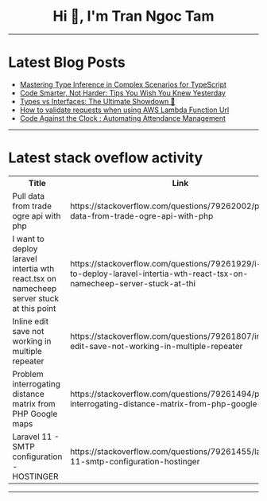 <h1 align="center">Hi 👋, I'm Tran Ngoc Tam</h1>

---

# Latest Blog Posts 
<!-- BLOG-POST-LIST:START -->
- [Mastering Type Inference in Complex Scenarios for TypeScript](https://dev.to/coder_legion/mastering-type-inference-in-complex-scenarios-for-typescript-5hh7)
- [Code Smarter, Not Harder: Tips You Wish You Knew Yesterday](https://dev.to/0x3d_site/code-smarter-not-harder-tips-you-wish-you-knew-yesterday-543l)
- [Types vs Interfaces: The Ultimate Showdown 🥊](https://dev.to/juniourrau/types-vs-interfaces-the-ultimate-showdown-3dmk)
- [How to validate requests when using AWS Lambda Function Url](https://dev.to/iamsherif/how-to-validate-requests-when-using-aws-lambda-function-url-5d72)
- [Code Against the Clock : Automating Attendance Management](https://dev.to/programmerraja/code-against-the-clock-automating-attendance-management-58ma)
<!-- BLOG-POST-LIST:END -->

---

# Latest stack oveflow activity
<table>
  <tr><th>Title</th><th>Link</th></tr>
  <!-- STACKOVERFLOW:START --><tr><td>Pull data from trade ogre api with php</td><td>https://stackoverflow.com/questions/79262002/pull-data-from-trade-ogre-api-with-php</td></tr><tr><td>I want to deploy laravel intertia wth react.tsx on namecheep server stuck at this point</td><td>https://stackoverflow.com/questions/79261929/i-want-to-deploy-laravel-intertia-wth-react-tsx-on-namecheep-server-stuck-at-thi</td></tr><tr><td>Inline edit save not working in multiple repeater</td><td>https://stackoverflow.com/questions/79261807/inline-edit-save-not-working-in-multiple-repeater</td></tr><tr><td>Problem interrogating distance matrix from PHP Google maps</td><td>https://stackoverflow.com/questions/79261494/problem-interrogating-distance-matrix-from-php-google-maps</td></tr><tr><td>Laravel 11 - SMTP configuration - HOSTINGER</td><td>https://stackoverflow.com/questions/79261455/laravel-11-smtp-configuration-hostinger</td></tr><!-- STACKOVERFLOW:END -->
</table>

---


